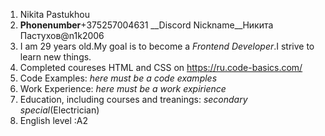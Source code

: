 1. Nikita Pastukhou
2. __Phonenumber__+375257004631 __Discord Nickname__Никита Пастухов@n1k2006
3. I am 29 years old.My goal is to become a _Frontend Developer_.I strive to learn new things.
4. Completed coureses HTML and CSS on https://ru.code-basics.com/
5. Code Examples: _here must be a code examples_
6. Work Experience: _here must be a work expirience_
7. Education, including courses and treanings: _secondary special_(Electrician)
8. English level :A2
